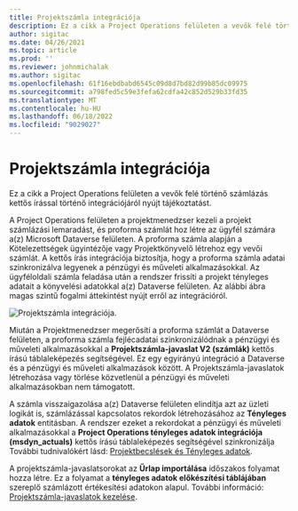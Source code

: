 ```yaml
---
title: Projektszámla integrációja
description: Ez a cikk a Project Operations felületen a vevők felé történő számlázás kettős írással történő integrációjáról nyújt tájékoztatást.
author: sigitac
ms.date: 04/26/2021
ms.topic: article
ms.prod: ''
ms.reviewer: johnmichalak
ms.author: sigitac
ms.openlocfilehash: 61f16ebdbabd6545c09d8d7bd82d99b85dc09975
ms.sourcegitcommit: a798fed5c59e3fefa62cdfa42c852d529b33fd35
ms.translationtype: MT
ms.contentlocale: hu-HU
ms.lasthandoff: 06/18/2022
ms.locfileid: "9029027"
---
```

# <a name="project-invoice-integration"></a>Projektszámla integrációja

Ez a cikk a Project Operations felületen a vevők felé történő számlázás kettős írással történő integrációjáról nyújt tájékoztatást.

A Project Operations felületen a projektmenedzser kezeli a projekt számlázási lemaradást, és proforma számlát hoz létre az ügyfél számára a(z) Microsoft Dataverse felületen. A proforma számla alapján a Kötelezettségek ügyintézője vagy Projektkönyvelő létrehoz egy vevői számlát. A kettős írás integrációja biztosítja, hogy a proforma számla adatai szinkronizálva legyenek a pénzügyi és műveleti alkalmazásokkal. Az ügyféloldali számla feladása után a rendszer frissíti a projekt tényleges adatait a könyvelési adatokkal a(z) Dataverse felületen. Az alábbi ábra magas szintű fogalmi áttekintést nyújt erről az integrációról.

   ![Projektszámla integrációja.](./media/DW5Invoicing.png)

Miután a Projektmenedzser megerősíti a proforma számlát a Dataverse felületen, a proforma számla fejlécadatai szinkronizálódnak a pénzügyi és műveleti alkalmazásokkal a **Projektszámla-javaslat V2 (számlák)** kettős írású táblaleképezés segítségével. Ez egy egyirányú integráció a Dataverse és a pénzügyi és műveleti alkalmazások között. A Projektszámla-javaslatok létrehozása vagy törlése közvetlenül a pénzügyi és műveleti alkalmazásokban nem támogatott.

A számla visszaigazolása a(z) Dataverse felületen elindítja azt az üzleti logikát is, számlázással kapcsolatos rekordok létrehozásához az **Tényleges adatok** entitásban. A rendszer ezeket a rekordokat a pénzügyi és műveleti alkalmazásokkal a **Project Operations tényleges adatok integrációja (msdyn\_actuals)** kettős írású táblaleképezés segítségével szinkronizálja További tudnivalókért lásd: [Projektbecslések és Tényleges adatok](resource-dual-write-estimates-actuals.md). 

A projektszámla-javaslatsorokat az **Űrlap importálása** időszakos folyamat hozza létre. Ez a folyamat a **tényleges adatok előkészítési táblájában** szereplő számlázott értékesítési adatokon alapul. További információ: [Projektszámla-javaslatok kezelése](../invoicing/format-update-project-invoice-proposals.md#create-project-invoice-proposals). 
